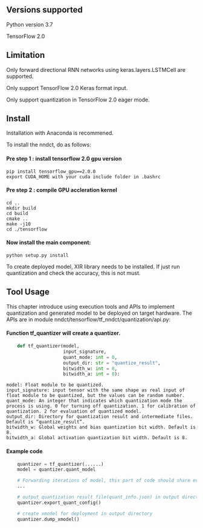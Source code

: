 
## Versions supported

Python version 3.7 

TensorFlow 2.0

## Limitation

Only forward directional RNN networks using keras.layers.LSTMCell are supported.

Only support TensorFlow 2.0 Keras format input.

Only support quantization in TensorFlow 2.0 eager mode. 

## Install

Installation with Anaconda is recommened.

To install the nndct, do as follows:

#### Pre step 1 : install tensorflow 2.0 gpu version
    pip install tensorflow_gpu==2.0.0
    export CUDA_HOME with your cuda include folder in .bashrc 

#### Pre step 2 : compile GPU accleration kernel
    cd ..
    mkdir build
    cd build
    cmake ..
    make -j10
    cd ./tensorflow

#### Now install the main component:
    python setup.py install 

To create deployed model, XIR library needs to be installed. If just run quantization and check the accuracy, this is not must.

## Tool Usage

This chapter introduce using execution tools and APIs to implement quantization and generated model to be deployed on target hardware.  The APIs are in module nndct/tensorflow/tf_nndct/quantization/api.py:
#### Function tf_quantizer will create a quantizer.
```py
    def tf_quantizer(model,
                     input_signature,
                     quant_mode: int = 0,
                     output_dir: str = "quantize_result",
                     bitwidth_w: int = 8,
                     bitwidth_a: int = 8):
```
    model: Float module to be quantized.
    input_signature: input tensor with the same shape as real input of float module to be quantized, but the values can be random number.
    quant_mode: An integer that indicates which quantization mode the process is using. 0 for turning off quantization. 1 for calibration of quantization. 2 for evaluation of quantized model.
    output_dir: Directory for quantization result and intermediate files. Default is “quantize_result”.
    bitwidth_w: Global weights and bias quantization bit width. Default is 8.
    bitwidth_a: Global activation quantization bit width. Default is 8.
    
#### Example code
```py
    quantizer = tf_quantizer(......)
    model = quantizer.quant_model

    # Forwarding iterations of model, this part of code should share evaluation code of float model
    ...

    # output quantization result file(quant_info.json) in output directory
    quantizer.export_quant_config()

    # create xmodel for deployment in output directory
    quantizer.dump_xmodel()
```
